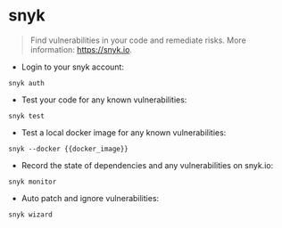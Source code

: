 # snyk

> Find vulnerabilities in your code and remediate risks.
> More information: <https://snyk.io>.

- Login to your snyk account:

`snyk auth`

- Test your code for any known vulnerabilities:

`snyk test`

- Test a local docker image for any known vulnerabilities:

`snyk --docker {{docker_image}}`

- Record the state of dependencies and any vulnerabilities on snyk.io:

`snyk monitor`

- Auto patch and ignore vulnerabilities:

`snyk wizard`
